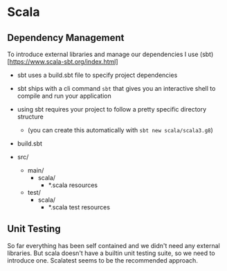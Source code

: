 # Scala 

## Dependency Management 
To introduce external libraries and manage our dependencies I use (sbt)[https://www.scala-sbt.org/index.html]
* sbt uses a build.sbt file to specify project dependencies
* sbt ships with a cli command `sbt` that gives you an interactive shell to compile and run your application 
* using sbt requires your project to follow a pretty specific directory structure 
    * (you can create this automatically with `sbt new scala/scala3.g8`)
 
* build.sbt
* src/
    * main/   
        * scala/
            * *.scala resources
    * test/
        * scala/
            * *.scala test resources


## Unit Testing 
So far everything has been self contained and we didn't need any external libraries. But scala doesn't have a builtin unit testing suite, so we need to introduce one.
Scalatest seems to be the recommended approach.
